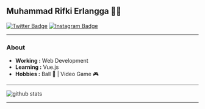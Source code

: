 ## Muhammad Rifki Erlangga 👨‍💻
[![Twitter Badge](https://img.shields.io/badge/-Rifkier-1ca0f1?style=flat-square&logo=twitter&logoColor=white&link=https://twitter.com/greedisgood999x)](https://twitter.com/greedisgood999x) 
[![Instagram Badge](https://img.shields.io/badge/-rier24_-purple?style=flat-square&logo=Instagram&logoColor=white&link=https://www.instagram.com/rier24_/)](https://www.instagram.com/rier24_/) 


---------------------------------------------------------------------------------------------------------------------------------------------------------------------------------
### About
-  **Working :** Web Development  
-  **Learning :** Vue.js
-  **Hobbies :** Ball :basketball: | Video Game :video_game:

---------------------------------------------------------------------------------------------------------------------------------------------------------------------------------

![github stats](https://github-readme-stats.vercel.app/api?username=RifkiEr24&show_icons=true)

---------------------------------------------------------------------------------------------------------------------------------------------------------------------------------
